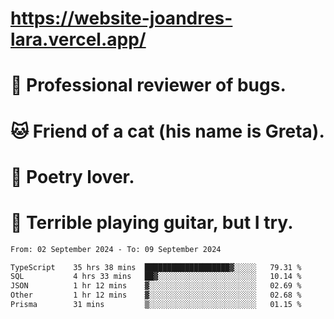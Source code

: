 # https://website-joandres-lara.vercel.app/
# 🐛 Professional reviewer of bugs.
# 🐱 Friend of a cat (his name is Greta).
# 📜 Poetry lover.
# 🎸 Terrible playing guitar, but I try.

<!--START_SECTION:waka-->

```txt
From: 02 September 2024 - To: 09 September 2024

TypeScript    35 hrs 38 mins  ███████████████████▓░░░░░   79.31 %
SQL           4 hrs 33 mins   ██▓░░░░░░░░░░░░░░░░░░░░░░   10.14 %
JSON          1 hr 12 mins    ▓░░░░░░░░░░░░░░░░░░░░░░░░   02.69 %
Other         1 hr 12 mins    ▓░░░░░░░░░░░░░░░░░░░░░░░░   02.68 %
Prisma        31 mins         ▒░░░░░░░░░░░░░░░░░░░░░░░░   01.15 %
```

<!--END_SECTION:waka-->

